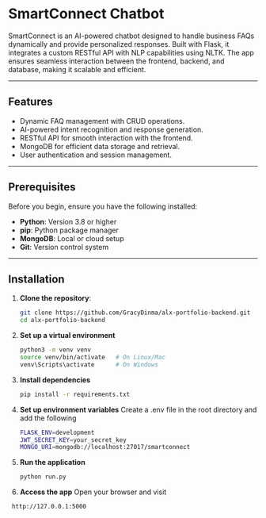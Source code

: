 # **SmartConnect Chatbot**

SmartConnect is an AI-powered chatbot designed to handle business FAQs dynamically and provide personalized responses. Built with Flask, it integrates a custom RESTful API with NLP capabilities using NLTK. The app ensures seamless interaction between the frontend, backend, and database, making it scalable and efficient.

---

## **Features**
- Dynamic FAQ management with CRUD operations.
- AI-powered intent recognition and response generation.
- RESTful API for smooth interaction with the frontend.
- MongoDB for efficient data storage and retrieval.
- User authentication and session management.

---

## **Prerequisites**
Before you begin, ensure you have the following installed:
- **Python**: Version 3.8 or higher
- **pip**: Python package manager
- **MongoDB**: Local or cloud setup
- **Git**: Version control system

---

## **Installation**

1. **Clone the repository**:
   ```bash
   git clone https://github.com/GracyDinma/alx-portfolio-backend.git
   cd alx-portfolio-backend
2. **Set up a virtual environment**
    ```bash
    python3 -m venv venv
    source venv/bin/activate   # On Linux/Mac
    venv\Scripts\activate      # On Windows
4. **Install dependencies**
     ```bash
     pip install -r requirements.txt
6. **Set up environment variables**
     Create a .env file in the root directory and add the following
     ```bash
     FLASK_ENV=development
     JWT_SECRET_KEY=your_secret_key
     MONGO_URI=mongodb://localhost:27017/smartconnect
     
8. **Run the application**
    ```bash
    python run.py
9. **Access the app**
Open your browser and visit
  ```bash
   http://127.0.0.1:5000
  

